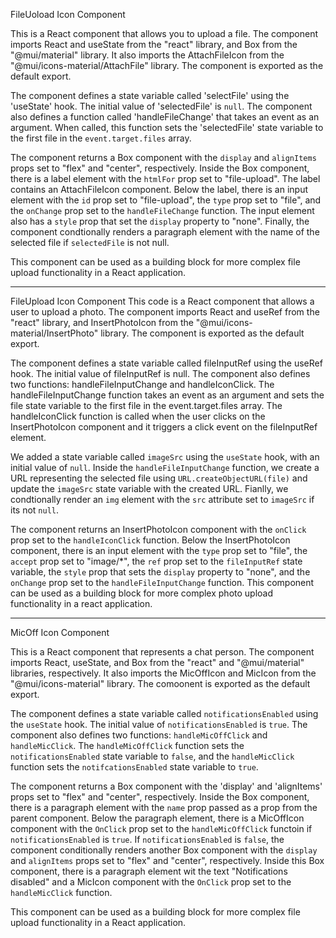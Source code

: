 FileUoload Icon Component

This is a React component that allows you to upload a file. The component imports React and useState from the "react" library, and Box from the "@mui/material" library. It also imports the AttachFileIcon from the "@mui/icons-material/AttachFile" library. The component is exported as the default export.

The component defines a state variable called 'selectFile' using the 'useState' hook. The initial value of 'selectedFile' is `null`. The component also defines a function called 'handleFileChange' that takes an event as an argument. When called, this function sets the 'selectedFile' state variable to the first file in the `event.target.files` array.

The component returns a Box component with the `display` and `alignItems` props set to "flex" and "center", respectively. Inside the Box component, there is a label element with the `htmlFor` prop set to "file-upload". The label contains an AttachFileIcon component. Below the label, there is an input element with the `id` prop set to "file-upload", the `type` prop set to "file", and the `onChange` prop set to the `handleFileChange` function. The input element also has a `style` prop that set the `display` property to "none". Finally, the component condtionally renders a paragraph element with the name of the selected file if `selectedFile` is not null.

This component can be used as a building block for more complex file upload functionality in a React application.

---

FileUpload Icon Component
This code is a React component that allows a user to upload a photo. The component imports React and useRef from the "react" library, and InsertPhotoIcon from the "@mui/icons-material/InsertPhoto" library. The component is exported as the default export.

The component defines a state variable called fileInputRef using the useRef hook. The initial value of fileInputRef is null. The component also defines two functions: handleFileInputChange and handleIconClick. The handleFileInputChange function takes an event as an argument and sets the file state variable to the first file in the event.target.files array. The handleIconClick function is called when the user clicks on the InsertPhotoIcon component and it triggers a click event on the fileInputRef element.

We added a state variable called `imageSrc` using the `useState` hook, with an initial value of `null`. Inside the `handleFileInputChange` function, we create a URL representing the selected file using `URL.createObjectURL(file)` and update the `imageSrc` state variable with the created URL. Fianlly, we condtionally render an `img` element with the `src` attribute set to `imageSrc` if its not `null`.

The component returns an InsertPhotoIcon component with the `onClick` prop set to the `handleIconClick` function. Below the InsertPhotoIcon component, there is an input element with the `type` prop set to "file", the `accept` prop set to "image/\*", the `ref` prop set to the `fileInputRef` state variable, the `style` prop that sets the `display` property to "none", and the `onChange` prop set to the `handleFileInputChange` function. This component can be used as a building block for more complex photo upload functionality in a react application.

---

MicOff Icon Component

This is a React component that represents a chat person. The component imports React, useState, and Box from the "react" and "@mui/material" libraries, respectively. It also imports the MicOffIcon and MicIcon from the "@mui/icons-material" library. The comoonent is exported as the default export.

The component defines a state variable called `notificationsEnabled` using the `useState` hook. The initial value of `notificationsEnabled` is `true`. The component also defines two functions: `handleMicOffClick` and `handleMicClick`. The `handleMicOffClick` function sets the `notificationsEnabled` state variable to `false`, and the `handleMicClick` function sets the `notifcationsEnabled` state variable to `true`.

The component returns a Box component with the 'display' and 'alignItems' props set to "flex" and "center", respectively. Inside the Box component, there is a paragraph element with the `name` prop passed as a prop from the parent component. Below the paragraph element, there is a MicOffIcon component with the `OnClick` prop set to the `handleMicOffClick` functoin if `notificationsEnabled` is `true`. If `notificationsEnabled` is `false`, the component conditionally renders another Box component with the `display` and `alignItems` props set to "flex" and "center", respectively. Inside this Box component, there is a paragraph element wit the text "Notifications disabled" and a MicIcon component with the `OnClick` prop set to the `handleMicClick` function.

This component can be used as a building block for more complex file upload functionality in a React application.
